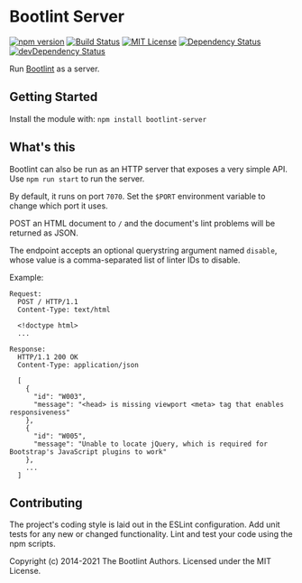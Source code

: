 # Bootlint Server

[![npm version](https://img.shields.io/npm/v/bootlint-server.svg)](https://www.npmjs.com/package/bootlint-server)
[![Build Status](https://img.shields.io/github/workflow/status/twbs/bootlint-server/Tests/master)](https://github.com/twbs/bootlint-server/actions?query=branch%3Amaster+workflow%3ATests)
[![MIT License](https://img.shields.io/badge/license-MIT-blue.svg "MIT License")](https://github.com/twbs/bootlint-server/blob/master/LICENSE)
[![Dependency Status](https://img.shields.io/david/twbs/bootlint-server.svg)](https://david-dm.org/twbs/bootlint-server)
[![devDependency Status](https://img.shields.io/david/dev/twbs/bootlint-server.svg)](https://david-dm.org/twbs/bootlint-server?type=dev)

Run [Bootlint](https://github.com/twbs/bootlint-server) as a server.

## Getting Started

Install the module with: `npm install bootlint-server`

## What's this

Bootlint can also be run as an HTTP server that exposes a very simple API. Use `npm run start` to run the server.

By default, it runs on port `7070`. Set the `$PORT` environment variable to change which port it uses.

POST an HTML document to `/` and the document's lint problems will be returned as JSON.

The endpoint accepts an optional querystring argument named `disable`, whose value is a comma-separated list of linter IDs to disable.

Example:

```http
Request:
  POST / HTTP/1.1
  Content-Type: text/html

  <!doctype html>
  ...

Response:
  HTTP/1.1 200 OK
  Content-Type: application/json

  [
    {
      "id": "W003",
      "message": "<head> is missing viewport <meta> tag that enables responsiveness"
    },
    {
      "id": "W005",
      "message": "Unable to locate jQuery, which is required for Bootstrap's JavaScript plugins to work"
    },
    ...
  ]
```

## Contributing

The project's coding style is laid out in the ESLint configuration. Add unit tests for any new or changed functionality. Lint and test your code using the npm scripts.

Copyright (c) 2014-2021 The Bootlint Authors. Licensed under the MIT License.
